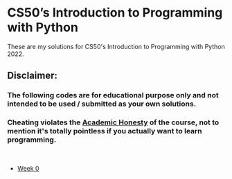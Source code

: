 # CS50’s Introduction to Programming with Python

These are my solutions for CS50's Introduction to Programming with Python 2022.

## Disclaimer:

### The following codes are for educational purpose only and not intended to be used / submitted as your own solutions.
### **Cheating violates the [Academic Honesty](https://cs50.harvard.edu/python/2022/honesty/) of the course, not to mention it's totally pointless if you actually want to learn programming.**

<br/>

- [Week 0](https://github.com/Sajith-Madhusankha/CS50p-Problem-Sets/tree/main/Week%200)
